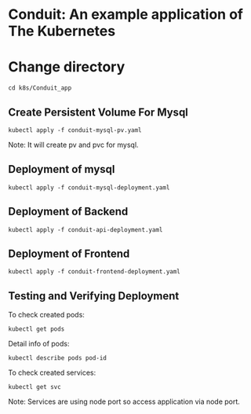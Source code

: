 # Conduit: An example application of The Kubernetes 

# Change directory

```
cd k8s/Conduit_app
```
## Create Persistent Volume For Mysql

```
kubectl apply -f conduit-mysql-pv.yaml
```

Note: It will create pv and pvc for mysql.


## Deployment of mysql

```
kubectl apply -f conduit-mysql-deployment.yaml

```

## Deployment of Backend

```
kubectl apply -f conduit-api-deployment.yaml

```

## Deployment of Frontend

```
kubectl apply -f conduit-frontend-deployment.yaml
```

## Testing and Verifying Deployment 

To check created pods: 

```
kubectl get pods

```

Detail info of pods: 

```
kubectl describe pods pod-id

```

To check created services: 

```
kubectl get svc

```


Note: Services are using node port so access application via node port.
